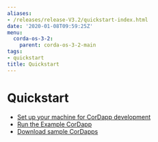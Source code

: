 ```yaml
---
aliases:
- /releases/release-V3.2/quickstart-index.html
date: '2020-01-08T09:59:25Z'
menu:
  corda-os-3-2:
    parent: corda-os-3-2-main
tags:
- quickstart
title: Quickstart
---
```



# Quickstart


* [Set up your machine for CorDapp development](getting-set-up.md)
* [Run the Example CorDapp](tutorial-cordapp.md)
* [Download sample CorDapps](https://www.corda.net/samples/)

